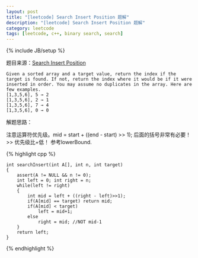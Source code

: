 ```yaml
---
layout: post
title: "[leetcode] Search Insert Position 题解"
description: "[leetcode] Search Insert Position 题解"
category: leetcode 
tags: [leetcode, c++, binary search, search]
---
```

{% include JB/setup %}


题目来源：[Search Insert Position](https://oj.leetcode.com/problems/search-insert-position/)

>
	Given a sorted array and a target value, return the index if the target is found. If not, return the index where it would be if it were inserted in order. You may assume no duplicates in the array. Here are few examples.
	[1,3,5,6], 5 → 2
	[1,3,5,6], 2 → 1
	[1,3,5,6], 7 → 4
	[1,3,5,6], 0 → 0 

解题思路：

注意运算符优先级。mid = start + ((end - start) >> 1); 后面的括号非常有必要！>> 优先级比+低！
参考lowerBound.

{% highlight cpp %}
	
	int searchInsert(int A[], int n, int target)
	{
	    assert(A != NULL && n != 0);
	    int left = 0; int right = n;
	    while(left != right)
	    {
	        int mid = left + ((right - left)>>1);
	        if(A[mid] == target) return mid;
	        if(A[mid] < target)
	            left = mid+1;
	        else
	            right = mid; //NOT mid-1
	    }
	    return left;
	}
{% endhighlight %}

 
